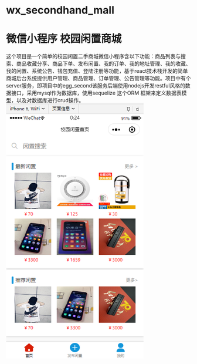 # wx_secondhand_mall
# 微信小程序 校园闲置商城
这个项目是一个简单的校园闲置二手商城微信小程序含以下功能：商品列表与搜索、商品收藏分享、商品下单、发布闲置、我的订单、我的地址管理、我的收藏、我的闲置、系统公告、钱包充值、登陆注册等功能，基于react技术栈开发的简单商城后台系统提供用户管理、商品管理、订单管理、公告管理等功能。项目中有个server服务，即项目中的egg_second该服务后端使用nodejs开发restful风格的数据接口，采用mysql作为数据库，使用sequelize 这个ORM 框架来定义数据表模型，以及对数据库进行crud操作。
![enter image description here](https://github.com/PH-C/wx_secondhand/blob/master/prtsc/%E5%BE%AE%E4%BF%A1%E6%88%AA%E5%9B%BE_20190814002508.png)



